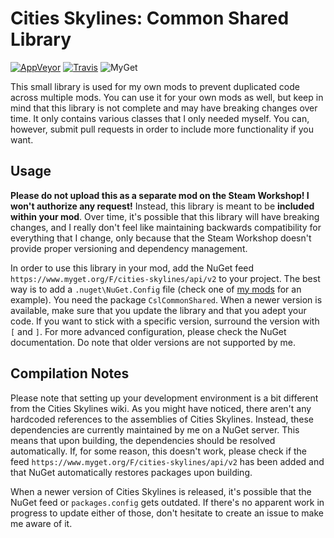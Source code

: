 # Cities Skylines: Common Shared Library
[![AppVeyor](https://img.shields.io/appveyor/ci/Archomeda/csl-common-shared-library/master.svg?label=AppVeyor)](https://ci.appveyor.com/project/Archomeda/csl-common-shared-library/branch/master)
[![Travis](https://img.shields.io/travis/Archomeda/csl-common-shared-library/master.svg?label=Travis)](https://travis-ci.org/Archomeda/csl-common-shared-library)
![MyGet](https://img.shields.io/myget/cities-skylines/v/CslCommonShared.svg?label=MyGet)

This small library is used for my own mods to prevent duplicated code across
multiple mods. You can use it for your own mods as well, but keep in mind that
this library is not complete and may have breaking changes over time. It only
contains various classes that I only needed myself. You can, however, submit
pull requests in order to include more functionality if you want.

## Usage
**Please do not upload this as a separate mod on the Steam Workshop! I won't
authorize any request!** Instead, this library is meant to be **included
within your mod**. Over time, it's possible that this library will have breaking
changes, and I really don't feel like maintaining backwards compatibility for
everything that I change, only because that the Steam Workshop doesn't provide
proper versioning and dependency management.

In order to use this library in your mod, add the NuGet feed
`https://www.myget.org/F/cities-skylines/api/v2` to your project. The best way
is to add a `.nuget\NuGet.Config` file (check one of
[my mods](https://github.com/Archomeda/csl-ambient-sounds-tuner) for an
example). You need the package `CslCommonShared`. When a newer version is
available, make sure that you update the library and that you adept your code.
If you want to stick with a specific version, surround the version with `[` and
`]`. For more advanced configuration, please check the NuGet documentation. Do
note that older versions are not supported by me.

## Compilation Notes
Please note that setting up your development environment is a bit different from
the Cities Skylines wiki. As you might have noticed, there aren't any hardcoded
references to the assemblies of Cities Skylines. Instead, these dependencies are
currently maintained by me on a NuGet server. This means that upon building, the
dependencies should be resolved automatically. If, for some reason, this doesn't
work, please check if the feed `https://www.myget.org/F/cities-skylines/api/v2`
has been added and that NuGet automatically restores packages upon building.

When a newer version of Cities Skylines is released, it's possible that the
NuGet feed or `packages.config` gets outdated. If there's no apparent work in
progress to update either of those, don't hesitate to create an issue to make me
aware of it.

